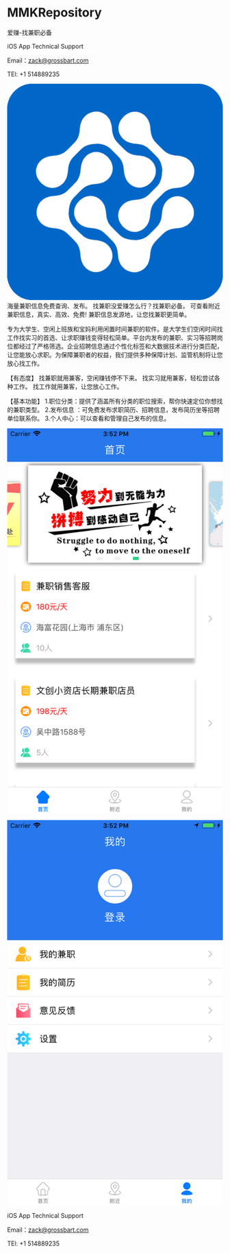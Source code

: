 # MMKRepository

爱赚-找兼职必备

iOS App Technical Support

Email：zack@grossbart.com

TEl: +1 514889235

![image](https://github.com/MMK460/MMKRepository/blob/master/555.png)
海量兼职信息免费查询、发布。
找兼职没爱赚怎么行？找兼职必备。
可查看附近兼职信息，真实、高效、免费!
兼职信息发源地，让您找兼职更简单。

专为大学生、空闲上班族和宝妈利用闲置时间兼职的软件。是大学生们空闲时间找工作找实习的首选、让求职赚钱变得轻松简单。平台内发布的兼职、实习等招聘岗位都经过了严格筛选。企业招聘信息通过个性化标签和大数据技术进行分类匹配，让您能放心求职。为保障兼职者的权益，我们提供多种保障计划、监管机制将让您放心找工作。

【有态度】
 找兼职就用兼客，空闲赚钱停不下来。
 找实习就用兼客，轻松尝试各种工作。
 找工作就用兼客，让您放心工作。

【基本功能】
1.职位分类：提供了涵盖所有分类的职位搜索，帮你快速定位你想找的兼职类型。
2.发布信息 ：可免费发布求职简历、招聘信息，发布简历坐等招聘单位联系你。
3.个人中心：可以查看和管理自己发布的信息。

![image](https://github.com/MMK460/MMKRepository/blob/master/Simulator%20Screen%20Shot%20-%20iPhone%208%20Plus%20-%202018-10-18%20at%2015.52.02.png)

![image](https://github.com/MMK460/MMKRepository/blob/master/Simulator%20Screen%20Shot%20-%20iPhone%208%20Plus%20-%202018-10-18%20at%2015.52.12.png)

iOS App Technical Support

Email：zack@grossbart.com

TEl: +1 514889235
